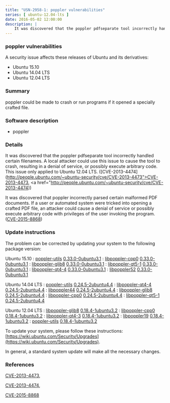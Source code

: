 ```yaml
---
title: "USN-2958-1: poppler vulnerabilities"
series: [ ubuntu-12.04-lts ]
date: 2016-05-02 12:00:00
description: |
    It was discovered that the poppler pdfseparate tool incorrectly handled certain filenames. A local attacker could use this issue to cause the tool to crash, resulting in a denial of service, or possibly execute arbitrary code. This issue only applied to Ubuntu 12.04 LTS. ([CVE-2013-4474](http://people.ubuntu.com/~ubuntu-security/cve/CVE-2013-4473">CVE-2013-4473</a>, <a href="http://people.ubuntu.com/~ubuntu-security/cve/CVE-2013-4474))
--- 
```

 
### poppler vulnerabilities

A security issue affects these releases of Ubuntu and its derivatives:

* Ubuntu 15.10
* Ubuntu 14.04 LTS
* Ubuntu 12.04 LTS

### Summary

poppler could be made to crash or run programs if it opened a specially crafted file.

### Software description

* poppler 

### Details

It was discovered that the poppler pdfseparate tool incorrectly handled certain filenames. A local attacker could use this issue to cause the tool to crash, resulting in a denial of service, or possibly execute arbitrary code. This issue only applied to Ubuntu 12.04 LTS. ([CVE-2013-4474](http://people.ubuntu.com/~ubuntu-security/cve/CVE-2013-4473">CVE-2013-4473</a>, <a href="http://people.ubuntu.com/~ubuntu-security/cve/CVE-2013-4474))

It was discovered that poppler incorrectly parsed certain malformed PDF documents. If a user or automated system were tricked into opening a crafted PDF file, an attacker could cause a denial of service or possibly execute arbitrary code with privileges of the user invoking the program. ([CVE-2015-8868](http://people.ubuntu.com/~ubuntu-security/cve/CVE-2015-8868)) 

### Update instructions

The problem can be corrected by updating your system to the following package version:

Ubuntu 15.10
 : [poppler-utils](https://launchpad.net/ubuntu/+source/poppler) <span> [0.33.0-0ubuntu3.1](https://launchpad.net/ubuntu/+source/poppler/0.33.0-0ubuntu3.1) </span> 
 : [libpoppler-cpp0](https://launchpad.net/ubuntu/+source/poppler) <span> [0.33.0-0ubuntu3.1](https://launchpad.net/ubuntu/+source/poppler/0.33.0-0ubuntu3.1) </span> 
 : [libpoppler-glib8](https://launchpad.net/ubuntu/+source/poppler) <span> [0.33.0-0ubuntu3.1](https://launchpad.net/ubuntu/+source/poppler/0.33.0-0ubuntu3.1) </span> 
 : [libpoppler-qt5-1](https://launchpad.net/ubuntu/+source/poppler) <span> [0.33.0-0ubuntu3.1](https://launchpad.net/ubuntu/+source/poppler/0.33.0-0ubuntu3.1) </span> 
 : [libpoppler-qt4-4](https://launchpad.net/ubuntu/+source/poppler) <span> [0.33.0-0ubuntu3.1](https://launchpad.net/ubuntu/+source/poppler/0.33.0-0ubuntu3.1) </span> 
 : [libpoppler52](https://launchpad.net/ubuntu/+source/poppler) <span> [0.33.0-0ubuntu3.1](https://launchpad.net/ubuntu/+source/poppler/0.33.0-0ubuntu3.1) </span> 

Ubuntu 14.04 LTS
 : [poppler-utils](https://launchpad.net/ubuntu/+source/poppler) <span> [0.24.5-2ubuntu4.4](https://launchpad.net/ubuntu/+source/poppler/0.24.5-2ubuntu4.4) </span> 
 : [libpoppler-qt4-4](https://launchpad.net/ubuntu/+source/poppler) <span> [0.24.5-2ubuntu4.4](https://launchpad.net/ubuntu/+source/poppler/0.24.5-2ubuntu4.4) </span> 
 : [libpoppler44](https://launchpad.net/ubuntu/+source/poppler) <span> [0.24.5-2ubuntu4.4](https://launchpad.net/ubuntu/+source/poppler/0.24.5-2ubuntu4.4) </span> 
 : [libpoppler-glib8](https://launchpad.net/ubuntu/+source/poppler) <span> [0.24.5-2ubuntu4.4](https://launchpad.net/ubuntu/+source/poppler/0.24.5-2ubuntu4.4) </span> 
 : [libpoppler-cpp0](https://launchpad.net/ubuntu/+source/poppler) <span> [0.24.5-2ubuntu4.4](https://launchpad.net/ubuntu/+source/poppler/0.24.5-2ubuntu4.4) </span> 
 : [libpoppler-qt5-1](https://launchpad.net/ubuntu/+source/poppler) <span> [0.24.5-2ubuntu4.4](https://launchpad.net/ubuntu/+source/poppler/0.24.5-2ubuntu4.4) </span> 

Ubuntu 12.04 LTS
 : [libpoppler-glib8](https://launchpad.net/ubuntu/+source/poppler) <span> [0.18.4-1ubuntu3.2](https://launchpad.net/ubuntu/+source/poppler/0.18.4-1ubuntu3.2) </span> 
 : [libpoppler-cpp0](https://launchpad.net/ubuntu/+source/poppler) <span> [0.18.4-1ubuntu3.2](https://launchpad.net/ubuntu/+source/poppler/0.18.4-1ubuntu3.2) </span> 
 : [libpoppler-qt4-3](https://launchpad.net/ubuntu/+source/poppler) <span> [0.18.4-1ubuntu3.2](https://launchpad.net/ubuntu/+source/poppler/0.18.4-1ubuntu3.2) </span> 
 : [libpoppler19](https://launchpad.net/ubuntu/+source/poppler) <span> [0.18.4-1ubuntu3.2](https://launchpad.net/ubuntu/+source/poppler/0.18.4-1ubuntu3.2) </span> 
 : [poppler-utils](https://launchpad.net/ubuntu/+source/poppler) <span> [0.18.4-1ubuntu3.2](https://launchpad.net/ubuntu/+source/poppler/0.18.4-1ubuntu3.2) </span> 

To update your system, please follow these instructions: [https://wiki.ubuntu.com/Security/Upgrades](https://wiki.ubuntu.com/Security/Upgrades).

In general, a standard system update will make all the necessary changes. 

### References

 [CVE-2013-4473](http://people.ubuntu.com/~ubuntu-security/cve/CVE-2013-4473), 

 [CVE-2013-4474](http://people.ubuntu.com/~ubuntu-security/cve/CVE-2013-4474), 

 [CVE-2015-8868](http://people.ubuntu.com/~ubuntu-security/cve/CVE-2015-8868)
 
